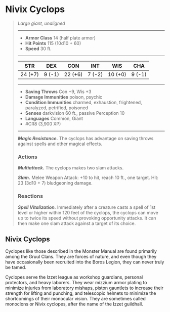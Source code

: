 # Nivix Cyclops
>*Large giant, unaligned*
>___
>- **Armor Class** 14 (half plate armor)
>- **Hit Points** 115 (10d10 + 60)
>- **Speed** 30 ft.
>___
>|STR|DEX|CON|INT|WIS|CHA|
>|:---:|:---:|:---:|:---:|:---:|:---:|
>|24 (+7)|9 (-1)|22 (+6)|7 (-2)|10 (+0)|9 (-1)|
>___
>- **Saving Throws** Con +9, Wis +3
>- **Damage Immunities** poison, psychic
>- **Condition Immunities** charmed, exhaustion, frightened, paralyzed, petrified, poisoned
>- **Senses** darkvision 60 ft., passive Perception 10
>- **Languages** Common, Giant
>- #CR8 (3,900 XP)
>___
>***Magic Resistance.*** The cyclops has advantage on saving throws against spells and other magical effects.  
>
>### Actions
>***Multiattack.*** The cyclops makes two slam attacks.  
>
>***Slam.*** Melee Weapon Attack: +10 to hit, reach 10 ft., one target. Hit: 23 (3d10 + 7) bludgeoning damage.  
>
>### Reactions
>***Spell Vitalization.*** Immediately after a creature casts a spell of 1st level or higher within 120 feet of the cyclops, the cyclops can move up to twice its speed without provoking opportunity attacks. It can then make one slam attack against a target of its choice.

## Nivix Cyclops

Cyclopes like those described in the Monster Manual are found primarily among the Gruul Clans. They are forces of nature, and even though they have occasionally been recruited into the Boros Legion, they can never truly be tamed.

Cyclopes serve the Izzet league as workshop guardians, personal protectors, and heavy laborers. They wear mizzium armor plating to minimize injuries from laboratory mishaps, piston gauntlets to increase their strength for lifting and punching, and telescopic helmets to minimize the shortcomings of their monocular vision. They are sometimes called monoclons or Nivix cyclopes, after the name of the Izzet guildhall.